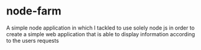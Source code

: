 # node-farm

A simple node application in which I tackled to use solely node js in order to create a simple web application that is able to display information according to the users requests
